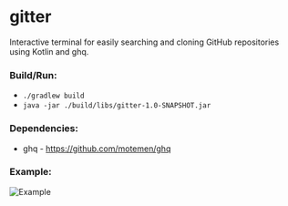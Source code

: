 # gitter
Interactive terminal for easily searching and cloning GitHub repositories using Kotlin and ghq.

### Build/Run:
* `./gradlew build`
* `java -jar ./build/libs/gitter-1.0-SNAPSHOT.jar`

### Dependencies:
* ghq - https://github.com/motemen/ghq

### Example:
![Example](http://www.giphy.com/gifs/5pUvXzeyeEQBz2gvNO)